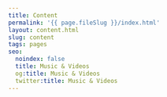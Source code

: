 ```yaml
---
title: Content
permalink: '{{ page.fileSlug }}/index.html'
layout: content.html
slug: content
tags: pages
seo:
  noindex: false
  title: Music & Videos
  og:title: Music & Videos
  twitter:title: Music & Videos
---
```



